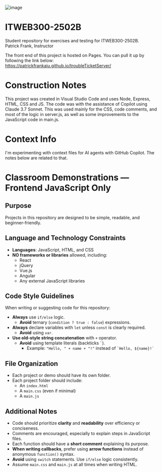 ![image](https://github.com/PatrickFrankAIU/GradeManagerProject/assets/134087916/b5d814bf-e38f-456f-8f9c-cb5a98fb52fa)

# ITWEB300-2502B
Student repository for exercises and testing for ITWEB300-2502B.    
Patrick Frank, Instructor

The front end of this project is hosted on Pages. You can pull it up by following the link below: 
https://patrickfrankaiu.github.io/troubleTicketServer/



# Construction Notes
This project was created in Visual Studio Code and uses Node, Express, HTML, CSS and JS. The code was with the assistance of Copilot using Claude 3.7 Sonnet. This was used mainly for the CSS, code comments, and most of the logic in server.js, as well as some improvements to the JavaScript code in main.js. 

# Context Info
I'm experimenting with context files for AI agents with GitHub Copilot. The notes below are related to that. 

# Classroom Demonstrations — Frontend JavaScript Only

## Purpose
Projects in this repository are designed to be simple, readable, and beginner-friendly.

## Language and Technology Constraints
- **Languages**: JavaScript, HTML, and CSS
- **NO frameworks or libraries** allowed, including:
  - React
  - jQuery
  - Vue.js
  - Angular
  - Any external JavaScript libraries

## Code Style Guidelines
When writing or suggesting code for this repository:

- **Always** use `if/else` logic.  
  - **Avoid** ternary (`condition ? true : false`) expressions.
- **Always** declare variables with `let` unless `const` is clearly required.  
  - **Avoid** using `var`.
- **Use old-style string concatenation** with `+` operator.  
  - **Avoid** using template literals (backticks `` ` ``).
    - Example: `"Hello, " + name + "!"` instead of `` `Hello, ${name}!` ``

## File Organization
- Each project or demo should have its own folder.
- Each project folder should include:
  - An `index.html`
  - A `main.css` (even if minimal)
  - A `main.js`

## Additional Notes
- Code should prioritize **clarity** and **readability** over efficiency or conciseness.
- Comments are encouraged, especially to explain steps in JavaScript files.
- Each function should have a **short comment** explaining its purpose.
- **When writing callbacks**, prefer using **arrow functions** instead of anonymous `function()` syntax.
- **Avoid** using `switch` statements. Use `if/else` logic consistently.
- Assume `main.css` and `main.js` at all times when writing HTML. 
